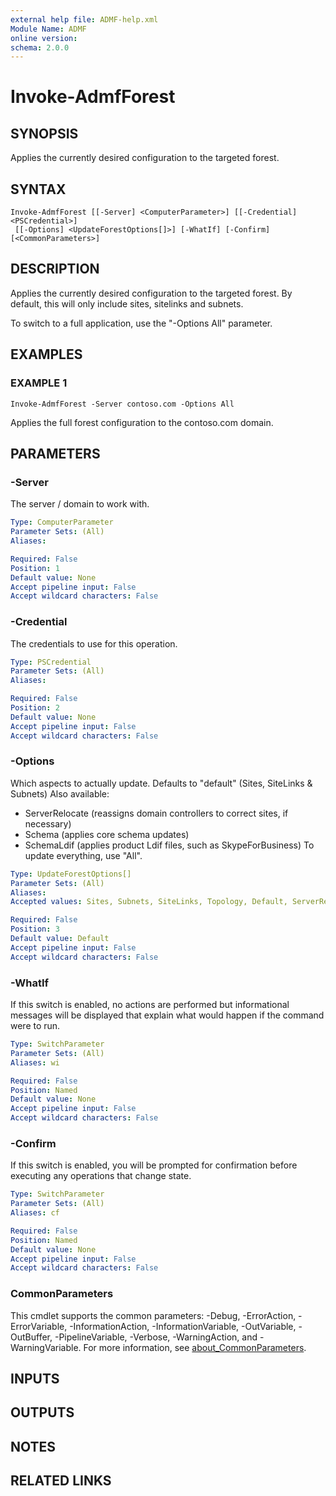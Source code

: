 ```yaml
---
external help file: ADMF-help.xml
Module Name: ADMF
online version:
schema: 2.0.0
---
```


# Invoke-AdmfForest

## SYNOPSIS
Applies the currently desired configuration to the targeted forest.

## SYNTAX

```
Invoke-AdmfForest [[-Server] <ComputerParameter>] [[-Credential] <PSCredential>]
 [[-Options] <UpdateForestOptions[]>] [-WhatIf] [-Confirm] [<CommonParameters>]
```

## DESCRIPTION
Applies the currently desired configuration to the targeted forest.
By default, this will only include sites, sitelinks and subnets.

To switch to a full application, use the "-Options All" parameter.

## EXAMPLES

### EXAMPLE 1
```
Invoke-AdmfForest -Server contoso.com -Options All
```

Applies the full forest configuration to the contoso.com domain.

## PARAMETERS

### -Server
The server / domain to work with.

```yaml
Type: ComputerParameter
Parameter Sets: (All)
Aliases:

Required: False
Position: 1
Default value: None
Accept pipeline input: False
Accept wildcard characters: False
```

### -Credential
The credentials to use for this operation.

```yaml
Type: PSCredential
Parameter Sets: (All)
Aliases:

Required: False
Position: 2
Default value: None
Accept pipeline input: False
Accept wildcard characters: False
```

### -Options
Which aspects to actually update.
Defaults to "default" (Sites, SiteLinks & Subnets)
Also available:
- ServerRelocate (reassigns domain controllers to correct sites, if necessary)
- Schema (applies core schema updates)
- SchemaLdif (applies product Ldif files, such as SkypeForBusiness)
To update everything, use "All".

```yaml
Type: UpdateForestOptions[]
Parameter Sets: (All)
Aliases:
Accepted values: Sites, Subnets, SiteLinks, Topology, Default, ServerRelocate, Schema, SchemaLdif, AllSchema, All

Required: False
Position: 3
Default value: Default
Accept pipeline input: False
Accept wildcard characters: False
```

### -WhatIf
If this switch is enabled, no actions are performed but informational messages will be displayed that explain what would happen if the command were to run.

```yaml
Type: SwitchParameter
Parameter Sets: (All)
Aliases: wi

Required: False
Position: Named
Default value: None
Accept pipeline input: False
Accept wildcard characters: False
```

### -Confirm
If this switch is enabled, you will be prompted for confirmation before executing any operations that change state.

```yaml
Type: SwitchParameter
Parameter Sets: (All)
Aliases: cf

Required: False
Position: Named
Default value: None
Accept pipeline input: False
Accept wildcard characters: False
```

### CommonParameters
This cmdlet supports the common parameters: -Debug, -ErrorAction, -ErrorVariable, -InformationAction, -InformationVariable, -OutVariable, -OutBuffer, -PipelineVariable, -Verbose, -WarningAction, and -WarningVariable. For more information, see [about_CommonParameters](http://go.microsoft.com/fwlink/?LinkID=113216).

## INPUTS

## OUTPUTS

## NOTES

## RELATED LINKS
